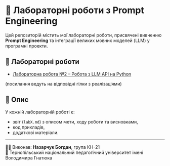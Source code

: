 # 🧪 Лабораторні роботи з Prompt Engineering

Цей репозиторій містить мої лабораторні роботи, присвячені вивченню **Prompt Engineering** та інтеграції великих мовних моделей (LLM) у програмні проекти.

## 📂 Лабораторні роботи

- [Лабораторна робота №2 – Робота з LLM API на Python](../../tree/lab2)

(посилання ведуть на відповідні гілки з реалізаціями)

## 📖 Опис
У кожній лабораторній роботі є:
- звіт (`labX.md`) з описом мети, ходу роботи та висновками,
- код прикладів,
- додаткові матеріали.

---

👨‍🎓 Виконав: **Назарчук Богдан**, група КН-21  
📍 Тернопільський національний педагогічний університет імені Володимира Гнатюка

